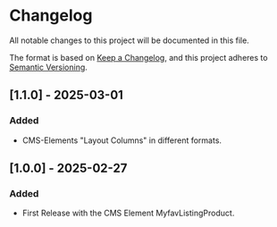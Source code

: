 # Changelog

All notable changes to this project will be documented in this file.

The format is based on [Keep a Changelog](https://keepachangelog.com/en/1.1.0/),
and this project adheres to [Semantic Versioning](https://semver.org/spec/v2.0.0.html).

## [1.1.0] - 2025-03-01

### Added

- CMS-Elements "Layout Columns" in different formats.

## [1.0.0] - 2025-02-27

### Added

- First Release with the CMS Element MyfavListingProduct.

